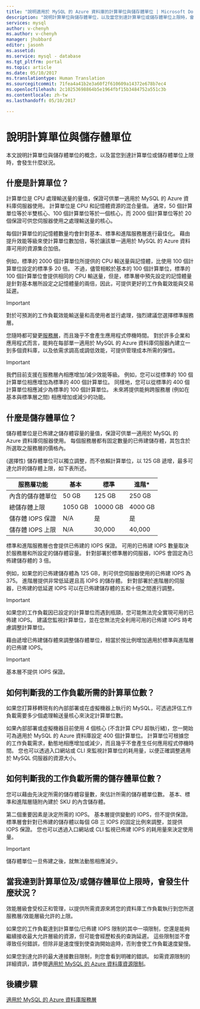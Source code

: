 ```yaml
---
title: "說明適用於 MySQL 的 Azure 資料庫的計算單位與儲存體單位 | Microsoft Docs"
description: "說明計算單位與儲存體單位，以及當您到達計算單位或儲存體單位上限時，會發生什麼狀況。"
services: mysql
author: v-chenyh
ms.author: v-chenyh
manager: jhubbard
editor: jasonh
ms.assetid: 
ms.service: mysql - database
ms.tgt_pltfrm: portal
ms.topic: article
ms.date: 05/10/2017
ms.translationtype: Human Translation
ms.sourcegitcommit: 71fea4a41b2e3a60f2f610609a14372e678b7ec4
ms.openlocfilehash: 2c10253698864b5e1964fbf15b3484752a551c3b
ms.contentlocale: zh-tw
ms.lasthandoff: 05/10/2017

---
```

# <a name="explaining-compute-unit-and-storage-unit"></a>說明計算單位與儲存體單位
本文說明計算單位與儲存體單位的概念，以及當您到達計算單位或儲存體單位上限時，會發生什麼狀況。

## <a name="what-are-compute-units"></a>什麼是計算單位？
計算單位是 CPU 處理輸送量的量值，保證可供單一適用於 MySQL 的 Azure 資料庫伺服器使用。 計算單位是 CPU 和記憶體資源的混合量值。 通常，50 個計算單位等於半雙核心、100 個計算單位等於一個核心，而 2000 個計算單位等於 20 個保證可供您伺服器使用之處理輸送量的核心。

每個計算單位的記憶體數量均會針對基本、標準和進階服務層進行最佳化。 藉由提升效能等級來使計算單位數加倍，等於讓該單一適用於 MySQL 的 Azure 資料庫可用的資源集合加倍。

例如，標準的 2000 個計算單位所提供的 CPU 輸送量與記憶體，比使用 100 個計算單位設定的標準多 20 倍。 不過，儘管相較於基本的 100 個計算單位，標準的 100 個計算單位會提供相同的 CPU 輸送量，但是，標準層中預先設定的記憶體量是針對基本層所設定之記憶體量的兩倍，因此，可提供更好的工作負載效能與交易延遲。

>[!IMPORTANT]
>對於可預測的工作負載效能輸送量和高使用者並行處理，強烈建議您選擇標準服務層。

您隨時都可變更[服務層](./concepts-service-tiers.md)，而且幾乎不會產生應用程式停機時間。 對於許多企業和應用程式而言，能夠在每部單一適用於 MySQL 的 Azure 資料庫伺服器內建立一到多個資料庫，以及依需求調高或調低效能，可提供管理成本所需的彈性。

>[!IMPORTANT]
>我們目前支援在服務層內相應增加/減少效能等級。 例如，您可以從標準的 100 個計算單位相應增加為標準的 400 個計算單位。 同樣地，您可以從標準的 400 個計算單位相應減少為標準的 100 個計算單位。 未來將提供能夠跨服務層 (例如在基本與標準層之間) 相應增加或減少的功能。

## <a name="what-are-storage-units"></a>什麼是儲存體單位？
儲存體單位是已佈建之儲存體容量的量值，保證可供單一適用於 MySQL 的 Azure 資料庫伺服器使用。 每個服務層都有固定數量的已佈建儲存體，其包含於所選取之服務層的價格內。

(選擇性) 儲存體單位可以獨立調整，而不依賴計算單位，以 125 GB 遞增，最多可達允許的儲存體上限，如下表所述。

| **服務層功能** | **基本** | **標準** | **進階\*** |
|---------------------------|-----------|--------------|---------------|
| 內含的儲存體單位 | 50 GB | 125 GB | 250 GB |
| 總儲存體上限 | 1050 GB | 10000 GB | 4000 GB |
| 儲存體 IOPS 保證 | N/A | 是 | 是 |
| 儲存體 IOPS 上限 | N/A | 30,000 | 40,000 |

標準和進階服務層也會提供已佈建的 IOPS 保證。 可用的已佈建 IOPS 數量取決於服務層和所設定的儲存體容量。 針對部署於標準層的伺服器，IOPS 會固定為已佈建儲存體的 3 倍。 

例如，如果您的已佈建儲存體為 125 GB，則可供您伺服器使用的已佈建 IOPS 為 375。 進階層提供非常低延遲且高 IOPS 的儲存體。 針對部署於進階層的伺服器，已佈建的低延遲 IOPS 可以在已佈建儲存體的五和十倍之間進行調整。

>[!IMPORTANT]
>如果您的工作負載因已設定的計算單位而遇到瓶頸，您可能無法完全實現可用的已佈建 IOPS。 建議您監視計算單位，並在您無法完全利用可用的已佈建 IOPS 時考慮調整計算單位。

藉由遞增已佈建儲存體來調整儲存體單位，相當於按比例增加適用於標準與進階層的已佈建 IOPS。

>[!IMPORTANT]
>基本層不提供 IOPS 保證。

## <a name="how-can-i-determine-the-number-of-compute-units-needed-for-my-workload"></a>如何判斷我的工作負載所需的計算單位數？
如果您打算移轉現有的內部部署或在虛擬機器上執行的 MySQL，可透過評估工作負載需要多少個處理輸送量核心來決定計算單位數。 

如果內部部署或虛擬機器目前使用 4 個核心 (不含計算 CPU 超執行緒)，您一開始可為適用於 MySQL 的 Azure 資料庫設定 400 個計算單位。 計算單位可根據您的工作負載需求，動態地相應增加或減少，而且幾乎不會產生任何應用程式停機時間。 您也可以透過入口網站或 CLI 來監視計算單位的耗用量，以便正確調整適用於 MySQL 伺服器的資源大小。

## <a name="how-can-i-determine-the-number-of-storage-units-needed-for-my-workload"></a>如何判斷我的工作負載所需的儲存體單位數？
您可以藉由先決定所需的儲存體容量數，來估計所需的儲存體單位數。 基本、標準和進階層隨附內建於 SKU 的內含儲存體。

第二個重要因素是決定所需的 IOPS。 基本層提供變動的 IOPS，但不提供保證。 標準層會針對已佈建的儲存體以每個 GB 三 IOPS 的固定比例來調整，並提供 IOPS 保證。 您也可以透過入口網站或 CLI 監視已佈建 IOPS 的耗用量來決定使用量。

>[!IMPORTANT]
>儲存體單位一旦佈建之後，就無法動態相應減少。

## <a name="what-happens-when-i-hit-my-maximum-compute-units-andor-storage-units"></a>當我達到計算單位及/或儲存體單位上限時，會發生什麼狀況？
效能層級會受校正和管理，以提供所需資源來將您的資料庫工作負載執行到您所選服務層/效能層級允許的上限。

如果您的工作負載達到計算單位/已佈建 IOPS 限制的其中一項限制，您還是能夠繼續接收最大允許層級的資源，但可能會經歷較長的查詢延遲。 這些限制並不會導致任何錯誤，但除非是速度慢到使查詢開始逾時，否則會使工作負載速度變慢。

如果您到達允許的最大連接數目限制，則您會看到明確的錯誤。 如需資源限制的詳細資訊，請參閱[適用於 MySQL 的 Azure 資料庫資源限制](https://docs.microsoft.com/azure/sql-database/sql-database-resource-limits)。 <Need to write about the behavior if a user reaches the storage capacity limits>

## <a name="next-steps"></a>後續步驟
[適用於 MySQL 的 Azure 資料庫服務層](./concepts-service-tiers.md) 

